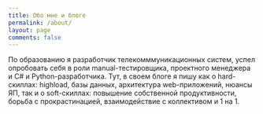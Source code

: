 ```yaml
---
title: Обо мне и блоге
permalink: /about/
layout: page
comments: false
---
```


По образованию я разработчик телекомммуникационных систем, успел опробовать себя
в роли manual-тестировщика, проектного менеджера и C# и Python-разработчика.
Тут, в своем блоге я пишу как о hard-скиллах: highload, базы данных, архитектура
web-приложений, нюансы ЯП, так и о soft-скиллах: повышение собственной
продуктивности, борьба с прокрастинацией, взаимодействие с коллективом и 1 на 1.
